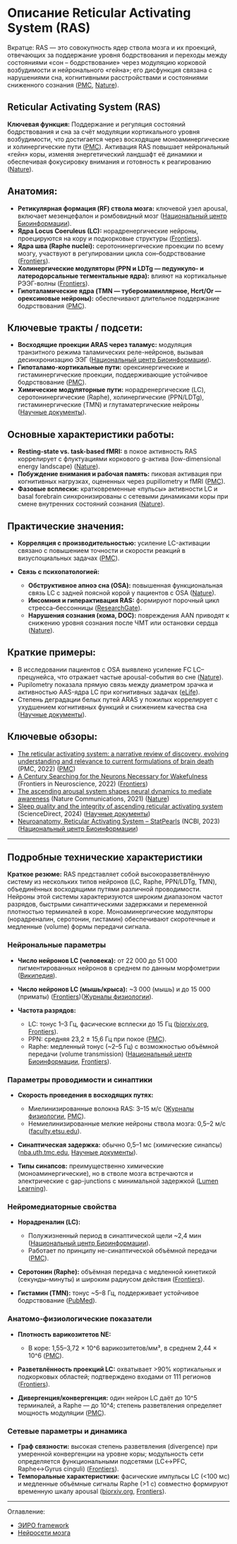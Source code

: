 # Описание Reticular Activating System (RAS) 

Вкратце: RAS — это совокупность ядер ствола мозга и их проекций, отвечающих за поддержание уровня бодрствования и переходы между состояниями «сон – бодрствование» через модуляцию корковой возбудимости и нейронального «гейна»; его дисфункция связана с нарушениями сна, когнитивными расстройствами и состояниями сниженного сознания ([PMC][1], [Nature][2]).

## **Reticular Activating System (RAS)**

**Ключевая функция:**
Поддержание и регуляция состояний бодрствования и сна за счёт модуляции кортикального уровня возбудимости, что достигается через восходящие моноаминергические и холинергические пути ([PMC][3]). Активация RAS повышает нейрональный «гейн» коры, изменяя энергетический ландшафт её динамики и обеспечивая фокусировку внимания и готовность к реагированию ([Nature][2]).

## **Анатомия:**

* **Ретикулярная формация (RF) ствола мозга:** ключевой узел арousal, включает мезенцефалон и ромбовидный мозг ([Национальный центр Биоинформации][4]).
* **Ядра Locus Coeruleus (LC):** норадренергические нейроны, проецируются на кору и подкорковые структуры ([Frontiers][5]).
* **Ядра шва (Raphe nuclei):** серотонинергические проекции по всему мозгу, участвуют в регулировании цикла сон–бодрствование ([Frontiers][5]).
* **Холинергические модуляторы (PPN и LDTg — педункуло- и латеродорсальные тегментальные ядра):** влияют на кортикальные РЭЭГ-волны ([Frontiers][5]).
* **Гипоталамические ядра (TMN — туберомамиллярное, Hcrt/Or — орексиновые нейроны):** обеспечивают длительное поддержание бодрствования ([PMC][6]).

## **Ключевые тракты / подсети:**

* **Восходящие проекции ARAS через таламус:** модуляция транзитного режима таламических реле-нейронов, вызывая десинхронизацию ЭЭГ ([Национальный центр Биоинформации][4]).
* **Гипоталамо-кортикальные пути:** орексинергические и гистаминергические проекции, поддерживающие устойчивое бодрствование ([PMC][6]).
* **Химические модуляторные пути:** норадренергические (LC), серотонинергические (Raphe), холинергические (PPN/LDTg), гистаминергические (TMN) и глутаматергические нейроны ([Научные документы][7]).

## **Основные характеристики работы:**

* **Resting-state vs. task-based fMRI:** в покое активность RAS коррелирует с флуктуациями коркового g-актива (low-dimensional energy landscape) ([Nature][2]).
* **Побуждение внимания и рабочая память:** пиковая активация при когнитивных нагрузках, оцененных через pupillometry и fMRI ([PMC][3]).
* **Фазовые всплески:** кратковременные «пульсы» активности LC и basal forebrain синхронизированы с сетевыми динамиками коры при смене внутренних состояний сознания ([Nature][2]).

## **Практические значения:**

* **Корреляция с производительностью:** усиление LC-активации связано с повышением точности и скорости реакций в визуспоциальных задачах ([PMC][3]).
* **Связь с психопатологией:**

  * **Обструктивное апноэ сна (OSA):** повышенная функциональная связь LC с задней поясной корой у пациентов с OSA ([Nature][8]).
  * **Инсомния и гиперактивация RAS:** формируют порочный цикл стресса–бессонницы ([ResearchGate][9]).
  * **Нарушения сознания (кома, DOC):** повреждения AAN приводят к снижению уровня сознания после ЧМТ или остановки сердца ([Nature][10]).

## **Краткие примеры:**

* В исследовании пациентов с OSA выявлено усиление FC LC–прецунейса, что отражает частые арousal-события во сне ([Nature][8]).
* Pupilometry показала прямую связь между диаметром зрачка и активностью AAS-ядра LC при когнитивных задачах ([eLife][11]).
* Степень деградации белых путей ARAS у пожилых коррелирует с ухудшением когнитивных функций и снижением качества сна ([Научные документы][12]).

## **Ключевые обзоры:**

* [The reticular activating system: a narrative review of discovery, evolving understanding and relevance to current formulations of brain death](https://www.ncbi.nlm.nih.gov/pmc/articles/PMC10203024/) (PMC, 2022) ([PMC][1])
* [A Century Searching for the Neurons Necessary for Wakefulness](https://www.frontiersin.org/articles/10.3389/fnins.2022.930514/full) (Frontiers in Neuroscience, 2022) ([Frontiers][5])
* [The ascending arousal system shapes neural dynamics to mediate awareness](https://www.nature.com/articles/s41467-021-26268-x) (Nature Communications, 2021) ([Nature][2])
* [Sleep quality and the integrity of ascending reticular activating system](https://www.sciencedirect.com/science/article/pii/S2405844024162238) (ScienceDirect, 2024) ([Научные документы][12])
* [Neuroanatomy, Reticular Activating System – StatPearls](https://www.ncbi.nlm.nih.gov/books/NBK549835/) (NCBI, 2023) ([Национальный центр Биоинформации][4])

[1]: https://pmc.ncbi.nlm.nih.gov/articles/PMC10203024/ "The reticular activating system: a narrative review of discovery ..."
[2]: https://www.nature.com/articles/s41467-021-26268-x "The ascending arousal system shapes neural dynamics to mediate ..."
[3]: https://pmc.ncbi.nlm.nih.gov/articles/PMC8746119/ "The ascending arousal system promotes optimal performance ..."
[4]: https://www.ncbi.nlm.nih.gov/books/NBK549835/ "Neuroanatomy, Reticular Activating System - StatPearls - NCBI"
[5]: https://www.frontiersin.org/journals/neuroscience/articles/10.3389/fnins.2022.930514/full "A Century Searching for the Neurons Necessary for Wakefulness"
[6]: https://pmc.ncbi.nlm.nih.gov/articles/PMC8764482/ "The role of the arousal system in age‐related differences in cortical ..."
[7]: https://www.sciencedirect.com/science/article/pii/S0361923025000322 "The regulation of glutamatergic nervous system in sleep-wake states ..."
[8]: https://www.nature.com/articles/s41598-023-35535-4 "Altered functional connectivity of the ascending reticular activating ..."
[9]: https://www.researchgate.net/publication/370606517_The_reticular_activating_system_a_narrative_review_of_discovery_evolving_understanding_and_relevance_to_current_formulations_of_brain_death "The reticular activating system: a narrative review of discovery ..."
[10]: https://www.nature.com/articles/s41598-021-98506-7 "Structural and functional connectivity of the ascending arousal ..."
[11]: https://elifesciences.org/articles/84822 "Pupil size reflects activation of subcortical ascending arousal system ..."
[12]: https://www.sciencedirect.com/science/article/pii/S2405844024162238 "Sleep quality and the integrity of ascending reticular activating system"

---


## Подробные технические характеристики

**Краткое резюме:** RAS представляет собой высокоразветвлённую систему из нескольких типов нейронов (LC, Raphe, PPN/LDTg, TMN), объединённых восходящими путями различной проводимости. Нейроны этой системы характеризуются широким диапазоном частот разрядов, быстрыми синаптическими задержками и переменной плотностью терминалей в коре. Моноаминергические модуляторы (норадреналин, серотонин, гистамин) обеспечивают скоротечные и медленные (volume) формы передачи сигнала.

### Нейрональные параметры

* **Число нейронов LC (человека):** от 22 000 до 51 000 пигментированных нейронов в среднем по данным морфометрии ([Википедия][13]).
* **Число нейронов LC (мышь/крыса):** \~3 000 (мышь) и до 15 000 (приматы) ([Frontiers][14])([Журналы физиологии][15]).
* **Частота разрядов:**

  * LC: тонус 1–3 Гц, фаcические всплески до 15 Гц ([biorxiv.org][16], [Frontiers][14]).
  * PPN: средняя 23,2 ± 15,6 Гц при покое ([PMC][17]).
  * Raphe: медленный тонус (\~2–5 Гц) с возможностью объёмной передачи (volume transmission) ([Национальный центр Биоинформации][18], [Frontiers][19]).

### Параметры проводимости и синаптики

* **Скорость проведения в восходящих путях:**

  * Миелинизированные волокна RAS: 3–15 м/с ([Журналы физиологии][20], [PMC][21]).
  * Немиелинизированные мелкие нейроны ствола мозга: 0,5–2 м/с ([faculty.etsu.edu][22]).
* **Синаптическая задержка:** обычно 0,5–1 мс (химические синапсы) ([nba.uth.tmc.edu][23], [Научные документы][24]).
* **Типы синапсов:** преимущественно химические (моноаминергические), но в стволе мозга встречаются и электрические с gap-junctions с минимальной задержкой ([Lumen Learning][25]).

### Нейромедиаторные свойства

* **Норадреналин (LC):**

  * Полужизненный период в синаптической щели \~2,4 мин ([Национальный центр Биоинформации][26]).
  * Работает по принципу не-синаптической объёмной передачи ([PMC][27]).
* **Серотонин (Raphe):** объёмная передача с медленной кинетикой (секунды–минуты) и широким радиусом действия ([Frontiers][19]).
* **Гистамин (TMN):** тонус \~5–8 Гц, поддерживает устойчивое бодрствование ([PubMed][28]).

### Анатомо-физиологические показатели

* **Плотность варикозитетов NE:**

  * В коре: 1,55–3,72 × 10^6 варикозитетов/мм³, в среднем 2,44 × 10^6 ([PMC][27]).
* **Разветвлённость проекций LC:** охватывает >90% кортикальных и подкорковых областей; подтверждено входами от 111 регионов ([Frontiers][14]).
* **Дивергенция/конвергенция:** один нейрон LC даёт до 10^5 терминалей, а Raphe — до 10^4; степень разветвления определяет мощность модуляции ([PMC][29]).

### Сетевые параметры и динамика

* **Граф связности:** высокая степень разветвления (divergence) при умеренной конвергенции на уровне коры; модульность сети определяется функциональными подсетями (LC↔PFC, Raphe↔Gyrus cinguli) ([Frontiers][14]).
* **Темпоральные характеристики:** фаcические импульсы LC (<100 мс) и медленные объёмные сигналы Raphe (>1 с) совместно формируют временную шкалу арousal ([biorxiv.org][16], [Frontiers][19]).


[13]: https://en.wikipedia.org/wiki/Locus_coeruleus "Locus coeruleus - Wikipedia"
[14]: https://www.frontiersin.org/journals/neural-circuits/articles/10.3389/fncir.2021.638007/full "Locus Coeruleus Norepinephrine in Learned Behavior - Frontiers"
[15]: https://journals.physiology.org/doi/10.1152/jn.00193.2023 "In search of the locus coeruleus: guidelines for identifying ..."
[16]: https://www.biorxiv.org/content/10.1101/2022.08.29.505672.full "Locus Coeruleus firing patterns selectively modulate brain activity ..."
[17]: https://pmc.ncbi.nlm.nih.gov/articles/PMC3806635/ "Physiological identification of the human pedunculopontine nucleus"
[18]: https://www.ncbi.nlm.nih.gov/books/NBK544359/ "Neuroanatomy, Nucleus Raphe - StatPearls - NCBI Bookshelf"
[19]: https://www.frontiersin.org/journals/neuroscience/articles/10.3389/fnins.2018.00982/full "Somato-Dendritic Regulation of Raphe Serotonin Neurons - Frontiers"
[20]: https://journals.physiology.org/doi/10.1152/ajplegacy.1939.127.1.131 "CONDUCTION VELOCITY AND DIAMETER OF NERVE FIBERS"
[21]: https://pmc.ncbi.nlm.nih.gov/articles/PMC2962410/ "ASCENDING CONDUCTION IN RETICULAR ACTIVATING SYSTEM ..."
[22]: https://faculty.etsu.edu/currie/ras.htm "Activation of the Brain and Levels of Consciousness"
[23]: https://nba.uth.tmc.edu/neuroscience/m/s1/chapter06.html "Chapter 6: Synaptic Transmission in the Central Nervous System"
[24]: https://www.sciencedirect.com/topics/neuroscience/chemical-synapse "Chemical Synapse - an overview | ScienceDirect Topics"
[25]: https://courses.lumenlearning.com/wm-biology2/chapter/chemical-and-electrical-synapses/ "Chemical and Electrical Synapses | Biology for Majors II"
[26]: https://www.ncbi.nlm.nih.gov/books/NBK537259/ "Norepinephrine - StatPearls - NCBI Bookshelf"
[27]: https://pmc.ncbi.nlm.nih.gov/articles/PMC4529674/ "EVIDENCE FOR A REGIONAL SPECIFICITY IN THE DENSITY AND DISTRIBUTION OF NORADRENERGIC VARICOSITIES IN RAT CORTEX - PMC"
[28]: https://pubmed.ncbi.nlm.nih.gov/2097518/ "The role of serotonin release and autoreceptors in the dorsalis ..."
[29]: https://pmc.ncbi.nlm.nih.gov/articles/PMC3387430/ "Neuroanatomic Connectivity of the Human Ascending Arousal ..."


---


Оглавление:

- [ЭИРО framework](/README.md)
- [Нейросети мозга](/brain-networks/README.md)

